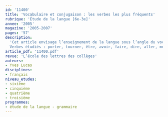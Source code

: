 ```yaml
---
id: '11400'
title: 'Vocabulaire et conjugaison : les verbes les plus fréquents'
rubrique: 'Étude de la langue [6e-3e]'
annee: '2005'
magazine: '2005-2007'
pages: '57'
description: 
  'Cet article envisage l’enseignement de la langue sous l’angle du vocabulaire et de la conjugaison. Les fiches présentées ici s’adaptent à toutes les situations de classe et exploitent le champ sémantique des verbes les plus fréquents du français. Elles s’appuient sur un relevé de leurs occurrences dans les textes exploités en séquence. On distribue la fiche élève ; dictionnaire en main, les élèves procèdent (à la maison ou au CDI) à la substitution synonymique des formes verbales dans seize courtes phrases. L’étape de correction intervient en classe lors de la mise en commun. La fiche de conjugaison (ajoutée sur la page du classeur – une page par verbe) et la fiche de vocabulaire sont apprises et font l’objet d’une évaluation les jours suivants. Plus tard dans l’année, chaque fois qu’on retrouvera ces verbes dans les textes, la liste des synonymes sera consultée et, au besoin, complétée. Pour éviter l’effet de « sacs à mots », on recopie l’exemple ; de cette façon, le mot n’est pas détaché de son contexte. Une autre étape consiste à chercher dans un dictionnaire quelques expressions figées (faire la grasse matinée, etc.) et à imaginer une situation fantaisiste à l’origine de cette expression. Alors, on rédige un paragraphe sur le mode ludique et dont la fin se termine invariablement par la formule : « Et c’est depuis ce temps-là qu’on dit que les hommes… » Matériellement, pour chaque verbe, la présentation est toujours la même : au recto de la feuille de classeur, sur la moitié gauche, on colle la fiche élève, en dessous, on écrit les réponses ; en regard, à droite, on place le tableau de conjugaison du verbe.
  Verbes étudiés : porter, tourner, être, avoir, faire, dire, aller, mettre, trouver, prendre, venir.'
article_pdf: '11400.pdf'
revue: 'L’école des lettres des collèges'
auteurs:
- Yves Lucas
disciplines:
- français
niveau_etudes:
- sixième
- cinquième
- quatrième
- troisième
programmes:
- étude de la langue - grammaire
---
```

